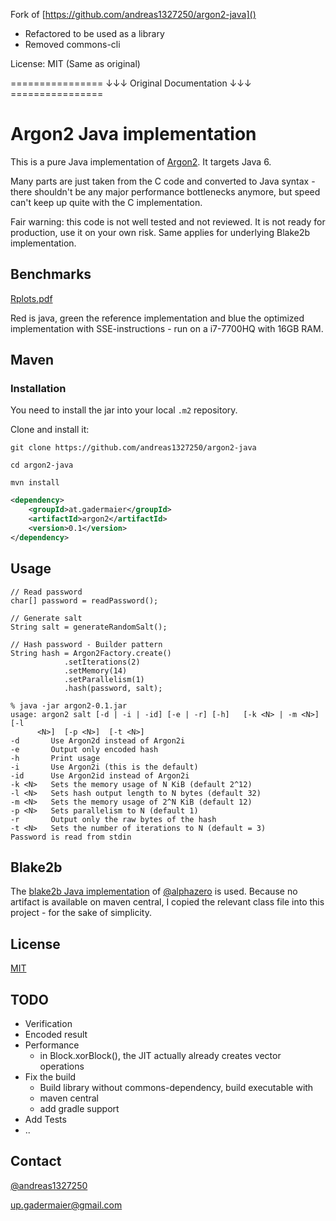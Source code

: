 Fork of [https://github.com/andreas1327250/argon2-java]()

* Refactored to be used as a library
* Removed commons-cli

License: MIT (Same as original)


================ ↓↓↓ Original Documentation ↓↓↓ ================


# Argon2 Java implementation

This is a pure Java implementation of [Argon2](https://github.com/P-H-C/phc-winner-argon2). It targets Java 6.

Many parts are just taken from the C code and converted to Java syntax - there shouldn't be any major performance bottlenecks anymore, but speed can't keep up quite with the C implementation.

Fair warning: this code is not well tested and not reviewed. It is not ready for production, use it on your own risk. Same applies for underlying Blake2b implementation.

## Benchmarks
[Rplots.pdf](benchmarks/Rplots.pdf)

Red is java, green the reference implementation and blue the optimized implementation with SSE-instructions - run on a i7-7700HQ with 16GB RAM.

## Maven

### Installation
You need to install the jar into your local `.m2` repository.

Clone and install it:

    git clone https://github.com/andreas1327250/argon2-java

    cd argon2-java

    mvn install


```xml
<dependency>
    <groupId>at.gadermaier</groupId>
    <artifactId>argon2</artifactId>
    <version>0.1</version>
</dependency>
```

<!---
## Gradle

```groovy
compile 'at.gadermaier:argon2:1.0-SNAPSHOT'
```
-->
## Usage


```
// Read password
char[] password = readPassword();

// Generate salt
String salt = generateRandomSalt();

// Hash password - Builder pattern
String hash = Argon2Factory.create()
            .setIterations(2)
            .setMemory(14)
            .setParallelism(1)
            .hash(password, salt);

```
```
% java -jar argon2-0.1.jar
usage: argon2 salt [-d | -i | -id] [-e | -r] [-h]   [-k <N> | -m <N>] [-l
      <N>]  [-p <N>]  [-t <N>]
-d       Use Argon2d instead of Argon2i
-e       Output only encoded hash
-h       Print usage
-i       Use Argon2i (this is the default)
-id      Use Argon2id instead of Argon2i
-k <N>   Sets the memory usage of N KiB (default 2^12)
-l <N>   Sets hash output length to N bytes (default 32)
-m <N>   Sets the memory usage of 2^N KiB (default 12)
-p <N>   Sets parallelism to N (default 1)
-r       Output only the raw bytes of the hash
-t <N>   Sets the number of iterations to N (default = 3)
Password is read from stdin
```

## Blake2b
The [blake2b Java implementation](https://github.com/alphazero/Blake2b) of [@alphazero](https://github.com/alphazero/) is used. Because no artifact is available on maven central, I copied the relevant class file into this project - for the sake of simplicity.

## License
[MIT](https://opensource.org/licenses/MIT)

## TODO
* Verification
* Encoded result
* Performance
  * in Block.xorBlock(), the JIT actually already creates vector operations
* Fix the build
  * Build library without commons-dependency, build executable with
  * maven central
  * add gradle support
* Add Tests
* ..


## Contact
[@andreas1327250](https://github.com/andreas1327250)

up.gadermaier@gmail.com
